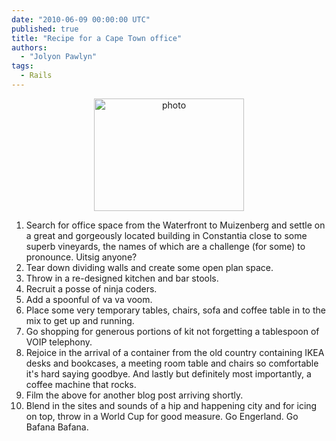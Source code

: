 ```yaml
---
date: "2010-06-09 00:00:00 UTC"
published: true
title: "Recipe for a Cape Town office"
authors:
  - "Jolyon Pawlyn"
tags:
  - Rails
---
```


<p style="text-align: center; "><img width="240" height="180" alt="photo" src="http://farm5.static.flickr.com/4001/4687780492_53a75112be_m.jpg" /></p>
<ol>
  <li>Search for office space from the Waterfront to Muizenberg and settle on a great and gorgeously located building in Constantia close to some superb vineyards, the names of which are a challenge (for some) to pronounce. Uitsig anyone?</li>
  <li>Tear down dividing walls and create some open plan space.</li>
  <li>Throw in a re-designed kitchen and bar stools.</li>
  <li>Recruit a posse of ninja coders.</li>
  <li>Add a spoonful of va va voom.</li>
  <li>Place some very temporary tables, chairs, sofa and coffee table in to the mix to get up and running.</li>
  <li>Go shopping for generous portions of kit not forgetting a tablespoon of VOIP telephony.</li>
  <li>Rejoice in the arrival of a container from the old country containing IKEA desks and bookcases, a meeting room table and chairs so comfortable it's hard saying goodbye. And lastly but definitely most importantly, a coffee machine that rocks.</li>
  <li>Film the above for another blog post arriving shortly.</li>
  <li>Blend in the sites and sounds of a hip and happening city and for icing on top, throw in a World Cup for good measure. Go Engerland. Go Bafana Bafana.</li>
</ol>
